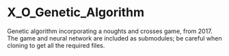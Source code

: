 # X_O_Genetic_Algorithm

Genetic algorithm incorporating a noughts and crosses game, from 2017. The game and neural network are included as submodules; be careful when cloning to get all the required files.
